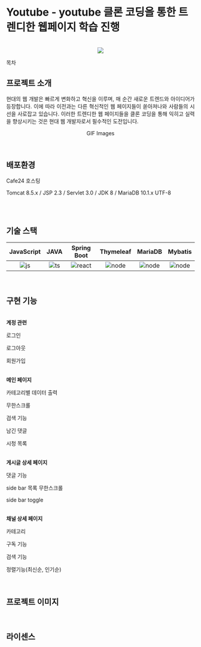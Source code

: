 # Youtube - youtube 클론 코딩을 통한 트렌디한 웹페이지 학습 진행

<p align="center">
  <br>
  <img src="./images/common/logo-sample.jpeg">
  <br>
</p>

목차

## 프로젝트 소개

<p align="justify">
현대의 웹 개발은 빠르게 변화하고 혁신을 이루며, 매 순간 새로운 트렌드와 아이디어가 등장합니다. 이에 따라 이전과는 다른 혁신적인 웹 페이지들이 쏟아져나와 사람들의 시선을 사로잡고 있습니다. 이러한 트렌디한 웹 페이지들을 클론 코딩을 통해 익히고 실력을 향상시키는 것은 현대 웹 개발자로서 필수적인 도전입니다.
</p>

<p align="center">
GIF Images
</p>


<br>

## 배포환경

<p>Cafe24 호스팅</p>
<p>Tomcat 8.5.x / JSP 2.3 / Servlet 3.0 / JDK 8 / MariaDB 10.1.x UTF-8</p>

<br>


<br>

## 기술 스택

| JavaScript |    JAVA    |  Spring Boot |  Thymeleaf | MariaDB | Mybatis |
| :--------: | :--------: | :------:     | :-----:    | :-----: | :-----: |
|   ![js]    |   ![ts]    | ![react]     | ![node]    | ![node] | ![node] |

<br>


## 구현 기능
<br>
<div>
     <strong>계정 관련</strong>
     <p>로그인</p>
     <p>로그아웃</p>
     <p>회원가입</p>
</div>

<br>

<div>
     <strong>메인 페이지</strong>
     <p>카테고리별 데이터 출력</p>
     <p>무한스크롤</p>
     <p>검색 기능</p>
     <p>남긴 댓글</p>
     <p>시청 목록</p>
</div>

<br>

<div>
     <strong>게시글 상세 페이지</strong>
     <p>댓글 기능</p>
     <p>side bar 목록 무한스크롤</p>
     <p>side bar toggle</p>
</div>

<br>

<div>
     <strong>채널 상세 페이지</strong>
     <p>카테고리</p>
     <p>구독 기능</p>
     <p>검색 기능</p>
     <p>정렬기능(최신순, 인기순)</p>
</div>


<br>

## 프로젝트 이미지

<p align="justify">

</p>

<br>

## 라이센스


[js]: /images/stack/javascript.svg
[ts]: /images/stack/typescript.svg
[react]: /images/stack/react.svg
[node]: /images/stack/node.svg
